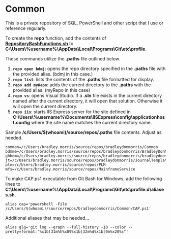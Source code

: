 # Common

This is a private repository of SQL, PowerShell and other script that I use or reference regularly.

To create the **repo** function, add the contents of [**RepositoryBashFunctions.sh**](https://github.com/bradleydonmorris/Common/blob/master/RepositoryBashFunctions.sh) to **C:\Users\\%username%\AppData\Local\Programs\Git\etc\profile**.

These commands utilize the **.paths** file outlined below.
1. **`repo open bdmj`**: opens the repo directory specified in the **.paths** file with the provided alias. (bdmj in this case.)
2. **`repo list`**: lists the contents of the **.paths** file formatted for display.
3. **`repo add myRepo`**: adds the current directory to the **.paths** with the provided alias. (myRepo in this case)
4. **`repo vs`**: opens Visual Studio. If a **.sln** file exists in the current directory named after the current directory, it will open that solution. Otherwise it will open the current directory.
5. **`repo iis`**: starts IIS Express server for the site defined in **C:\Users\\%username%\Documents\IISExpress\config\applicationhost.config** where the site name matches the current directory name.


Sample **/c/Users/$(whoami)/source/repos/.paths** file contents. Adjust as needed.
```shell
common=/c/Users/bradley.morris/source/repos/bradleydonmorris/Common
bdmme=/c/Users/bradley.morris/source/repos/bradleydonmorris/BradleyDonMorris.me
ghbdm=/c/Users/bradley.morris/source/repos/bradleydonmorris/bradleydonmorris
jt=/c/Users/bradley.morris/source/repos/bradleydonmorris/JournalTemplate
plm=/c/Users/bradley.morris/source/repos/PLM
mfs=/c/Users/bradley.morris/source/repos/MainframeService
```

To make CAP.ps1 executable from Git Bash for Windows, add the following lines to **C:\Users\\%username%\AppData\Local\Programs\Git\etc\profile.d\aliases.sh**.

```shell
alias cap='powershell -File /c/Users/$(whoami)/source/repos/bradleydonmorris/Common/CAP.ps1'
```

Additional aliases that may be needed...
```shell
alias glg='git log --graph --full-history -10 --color --pretty=format:"%x1b[31m%h%x09%x1b[32m%d%x1b[0m%x20%s"'
```
